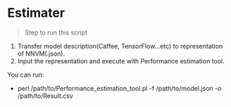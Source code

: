 # Estimater

> Step to run this script
1. Transfer model description(Caffee, TensorFlow...etc) to representation of NNVM(.json).
2. Input the representation and execute with Performance estimation tool.

You can run:
- perl /path/to/Performance_estimation_tool.pl -f /path/to/model.json -o /path/to/Result.csv
